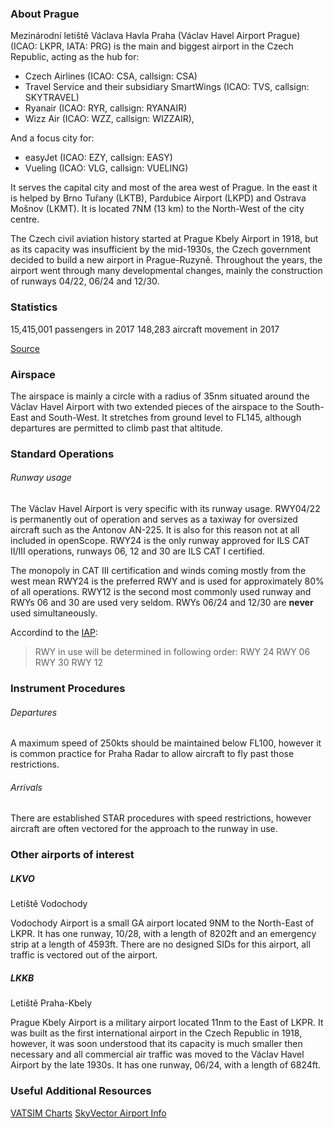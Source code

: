 ### About Prague

Mezinárodní letiště Václava Havla Praha (Václav Havel Airport Prague) (ICAO: LKPR, IATA: PRG) is the main and biggest airport in the Czech Republic, acting as the hub for:
- Czech Airlines (ICAO: CSA, callsign: CSA)
- Travel Service and their subsidiary SmartWings (ICAO: TVS, callsign: SKYTRAVEL)
- Ryanair (ICAO: RYR, callsign: RYANAIR)
- Wizz Air (ICAO: WZZ, callsign: WIZZAIR),

And a focus city for: 
- easyJet (ICAO: EZY, callsign: EASY)
- Vueling (ICAO: VLG, callsign: VUELING)

It serves the capital city and most of the area west of Prague. In the east it is helped by Brno Tuřany (LKTB), Pardubice Airport (LKPD) and Ostrava Mošnov (LKMT). It is located 7NM (13 km) to the North-West of the city centre. 

The Czech civil aviation history started at Prague Kbely Airport in 1918, but as its capacity was insufficient by the mid-1930s, the Czech government decided to build a new airport in Prague-Ruzyně. Throughout the years, the airport went through many developmental changes, mainly the construction of runways 04/22, 06/24 and 12/30.

### Statistics

15,415,001 passengers in 2017
148,283 aircraft movement in 2017

[Source](https://en.wikipedia.org/wiki/V%C3%A1clav_Havel_Airport_Prague)

### Airspace

The airspace is mainly a circle with a radius of 35nm situated around the Václav Havel Airport with two extended pieces of the airspace to the South-East and South-West. It stretches from ground level to FL145, although departures are permitted to climb past that altitude. 

### Standard Operations

###### Runway usage

The Václav Havel Airport is very specific with its runway usage. RWY04/22 is permanently out of operation and serves as a taxiway for oversized aircraft such as the Antonov AN-225. It is also for this reason not at all included in openScope. RWY24 is the only runway approved for ILS CAT II/III operations, runways 06, 12 and 30 are ILS CAT I certified. 

The monopoly in CAT III certification and winds coming mostly from the west mean RWY24 is the preferred RWY and is used for approximately 80% of all operations. RWY12 is the second most commonly used runway and RWYs 06 and 30 are used very seldom. RWYs 06/24 and 12/30 are **never** used simultaneously. 

Accordind to the [IAP](http://lis.rlp.cz/ais_data/www_main_control/frm_en_aip.htm):

> RWY in use will be determined in following order:
RWY 24
RWY 06
RWY 30
RWY 12

### Instrument Procedures

###### Departures

A maximum speed of 250kts should be maintained below FL100, however it is common practice for Praha Radar to allow aircraft to fly past those restrictions.

###### Arrivals

There are established STAR procedures with speed restrictions, however aircraft are often vectored for the approach to the runway in use. 

### Other airports of interest

##### LKVO
Letiště Vodochody

Vodochody Airport is a small GA airport located 9NM to the North-East of LKPR. It has one runway, 10/28, with a length of 8202ft and an emergency strip at a length of 4593ft. There are no designed SIDs for this airport, all traffic is vectored out of the airport. 

##### LKKB
Letiště Praha-Kbely

Prague Kbely Airport is a military airport located 11nm to the East of LKPR. It was built as the first international airport in the Czech Republic in 1918, however, it was soon understood that its capacity is much smaller then necessary and all commercial air traffic was moved to the Václav Havel Airport by the late 1930s. It has one runway, 06/24, with a length of 6824ft.

### Useful Additional Resources

[VATSIM Charts](https://www.vacc-cz.org/en/airports/lkpr)
[SkyVector Airport Info](https://skyvector.com/airport/LKPR/Praha-Ruzyne-Airport)